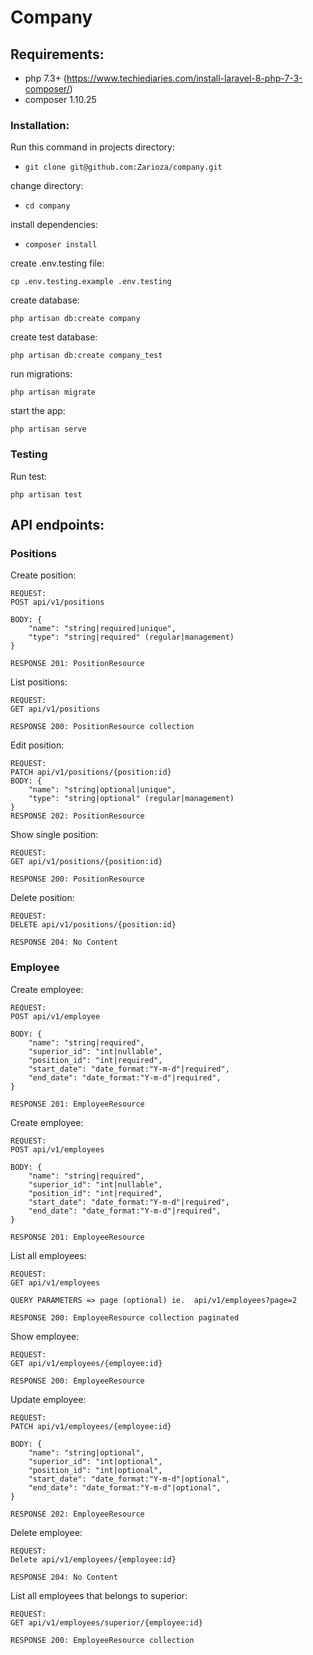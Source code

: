 # Company

## Requirements:
* php 7.3+ (https://www.techiediaries.com/install-laravel-8-php-7-3-composer/)
* composer 1.10.25

### Installation:

Run this command in projects directory:

* ```git clone git@github.com:Zarioza/company.git```

change directory:

* ```cd company```

install dependencies:

* ```composer install```

create .env.testing file:

```cp .env.testing.example .env.testing```

create database:

```php artisan db:create company```

create test database:

```php artisan db:create company_test```

run migrations:

```php artisan migrate```

start the app:

```php artisan serve```

### Testing

Run test:

```php artisan test```

## API endpoints:

### Positions

Create position:

```
REQUEST:
POST api/v1/positions

BODY: {
    "name": "string|required|unique",
    "type": "string|required" (regular|management)
}

RESPONSE 201: PositionResource
```

List positions:

```
REQUEST:
GET api/v1/positions

RESPONSE 200: PositionResource collection
```

Edit position:

```
REQUEST:
PATCH api/v1/positions/{position:id}
BODY: {
    "name": "string|optional|unique",
    "type": "string|optional" (regular|management)
}
RESPONSE 202: PositionResource
```

Show single position:

```
REQUEST:
GET api/v1/positions/{position:id}

RESPONSE 200: PositionResource
```

Delete position:

```
REQUEST:
DELETE api/v1/positions/{position:id}

RESPONSE 204: No Content
```

### Employee

Create employee:

```
REQUEST:
POST api/v1/employee

BODY: {
    "name": "string|required",
    "superior_id": "int|nullable",
    "position_id": "int|required",
    "start_date": "date_format:"Y-m-d"|required",
    "end_date": "date_format:"Y-m-d"|required",
}

RESPONSE 201: EmployeeResource
```

Create employee:

```
REQUEST:
POST api/v1/employees

BODY: {
    "name": "string|required",
    "superior_id": "int|nullable",
    "position_id": "int|required",
    "start_date": "date_format:"Y-m-d"|required",
    "end_date": "date_format:"Y-m-d"|required",
}

RESPONSE 201: EmployeeResource
```

List all employees:

```
REQUEST:
GET api/v1/employees

QUERY PARAMETERS => page (optional) ie.  api/v1/employees?page=2

RESPONSE 200: EmployeeResource collection paginated
```

Show employee:

```
REQUEST:
GET api/v1/employees/{employee:id}

RESPONSE 200: EmployeeResource
```

Update employee:

```
REQUEST:
PATCH api/v1/employees/{employee:id}

BODY: {
    "name": "string|optional",
    "superior_id": "int|optional",
    "position_id": "int|optional",
    "start_date": "date_format:"Y-m-d"|optional",
    "end_date": "date_format:"Y-m-d"|optional",
}

RESPONSE 202: EmployeeResource
```

Delete employee:

```
REQUEST:
Delete api/v1/employees/{employee:id}

RESPONSE 204: No Content
```

List all employees that belongs to superior:

```
REQUEST:
GET api/v1/employees/superior/{employee:id}

RESPONSE 200: EmployeeResource collection
```

